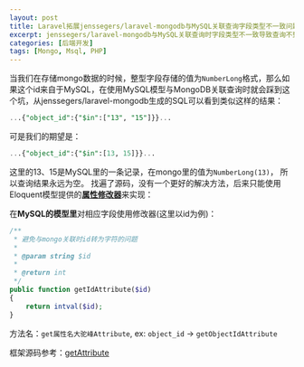 ```yaml
---
layout: post
title: Laravel拓展jenssegers/laravel-mongodb与MySQL关联查询字段类型不一致问题解决方案
excerpt: jenssegers/laravel-mongodb与MySQL关联查询时字段类型不一致导致查询不到结果的问题解决。
categories: [后端开发]
tags: [Mongo, Msql, PHP]
---
```


当我们在存储mongo数据的时候，整型字段存储的值为`NumberLong`格式，那么如果这个id来自于MySQL，在使用MySQL模型与MongoDB关联查询时就会踩到这个坑，从jenssegers/laravel-mongodb生成的SQL可以看到类似这样的结果：

```sql
...{"object_id":{"$in":["13", "15"]}}...
```

可是我们的期望是：

```sql
...{"object_id":{"$in":[13, 15]}}...
```

这里的13、15是MySQL里的一条记录，在mongo里的值为`NumberLong(13)`， 所以查询结果永远为空。
找遍了源码，没有一个更好的解决方法，后来只能使用Eloquent模型提供的[**属性修改器**](http://v4.golaravel.com/docs/4.2/eloquent#accessors-and-mutators)来实现：

在**MySQL的模型里**对相应字段使用修改器(这里以id为例)：

```php
/**
 * 避免与mongo关联时id转为字符的问题
 *
 * @param string $id
 *
 * @return int
 */
public function getIdAttribute($id)
{
    return intval($id);
}
```

方法名：`get属性名大驼峰Attribute`, ex: `object_id` -> `getObjectIdAttribute`

框架源码参考：[getAttribute](https://github.com/laravel/framework/blob/4.2/src/Illuminate/Database/Eloquent/Model.php#L2409-L2419)
